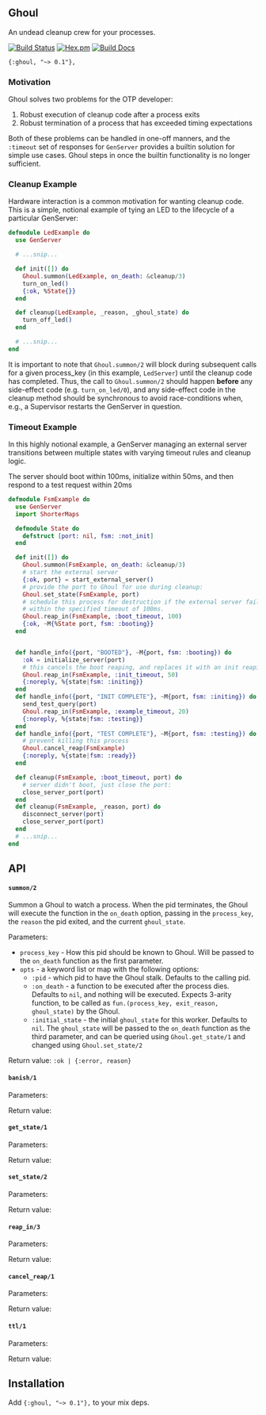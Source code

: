 ## Ghoul

An undead cleanup crew for your processes.

[![Build Status](https://travis-ci.org/meyercm/ghoul.svg?branch=master)](https://travis-ci.org/meyercm/ghoul)
[![Hex.pm](https://img.shields.io/hexpm/v/ghoul.svg)](https://hex.pm/packages/ghoul)
[![Build Docs](https://img.shields.io/badge/documentation-v0.1.0-blue.svg)](https://hexdocs.pm/ghoul)

`{:ghoul, "~> 0.1"},`

### Motivation

Ghoul solves two problems for the OTP developer:

1) Robust execution of cleanup code after a process exits
2) Robust termination of a process that has exceeded timing expectations

Both of these problems can be handled in one-off manners, and the `:timeout` set
of responses for `GenServer` provides a builtin solution for simple use cases.
Ghoul steps in once the builtin functionality is no longer sufficient.

### Cleanup Example

Hardware interaction is a common motivation for wanting cleanup code. This is a
simple, notional example of tying an LED to the lifecycle of a particular
GenServer:

```elixir
defmodule LedExample do
  use GenServer

  # ...snip...

  def init([]) do
    Ghoul.summon(LedExample, on_death: &cleanup/3)
    turn_on_led()
    {:ok, %State{}}
  end

  def cleanup(LedExample, _reason, _ghoul_state) do
    turn_off_led()
  end

  # ...snip...
end
```

It is important to note that `Ghoul.summon/2` will block during subsequent calls
for a given process_key (in this example, `LedServer`) until the cleanup code
has completed. Thus, the call to `Ghoul.summon/2` should happen **before** any
side-effect code (e.g. `turn_on_led/0`), and any side-effect code in the cleanup
method should be synchronous to avoid race-conditions when, e.g., a Supervisor
restarts the GenServer in question.

### Timeout Example

In this highly notional example, a GenServer managing an external server
transitions between multiple states with varying timeout rules and cleanup
logic.

The server should boot within 100ms, initialize within 50ms, and then respond
to a test request within 20ms

```elixir
defmodule FsmExample do
  use GenServer
  import ShorterMaps

  defmodule State do
    defstruct [port: nil, fsm: :not_init]
  end

  def init([]) do
    Ghoul.summon(FsmExample, on_death: &cleanup/3)
    # start the external server
    {:ok, port} = start_external_server()
    # provide the port to Ghoul for use during cleanup:
    Ghoul.set_state(FsmExample, port)
    # schedule this process for destruction if the external server fails to boot
    # within the specified timeout of 100ms.
    Ghoul.reap_in(FsmExample, :boot_timeout, 100)
    {:ok, ~M{%State port, fsm: :booting}}
  end


  def handle_info({port, "BOOTED"}, ~M{port, fsm: :booting}) do
    :ok = initialize_server(port)
    # this cancels the boot reaping, and replaces it with an init reaping:
    Ghoul.reap_in(FsmExample, :init_timeout, 50)
    {:noreply, %{state|fsm: :initing}}
  end
  def handle_info({port, "INIT COMPLETE"}, ~M{port, fsm: :initing}) do
    send_test_query(port)
    Ghoul.reap_in(FsmExample, :example_timeout, 20)
    {:noreply, %{state|fsm: :testing}}
  end
  def handle_info({port, "TEST COMPLETE"}, ~M{port, fsm: :testing}) do
    # prevent killing this process
    Ghoul.cancel_reap(FsmExample)
    {:noreply, %{state|fsm: :ready}}
  end

  def cleanup(FsmExample, :boot_timeout, port) do
    # server didn't boot, just close the port:
    close_server_port(port)
  end
  def cleanup(FsmExample, _reason, port) do
    disconnect_server(port)
    close_server_port(port)
  end
  # ...snip...
end
```

## API

#### `summon/2`

Summon a Ghoul to watch a process.  When the pid terminates, the Ghoul will
execute the function in the `on_death` option, passing in the `process_key`,
the `reason` the pid exited, and the current `ghoul_state`.

Parameters:

* `process_key` - How this pid should be known to Ghoul. Will be passed to the
  `on_death` function as the first parameter.
* `opts` - a keyword list or map with the following options:
  - `:pid` - which pid to have the Ghoul stalk.  Defaults to the calling pid.
  - `:on_death` - a function to be executed after the process dies. Defaults to
    `nil`, and nothing will be executed. Expects 3-arity function, to be
    called as `fun.(process_key, exit_reason, ghoul_state)` by the Ghoul.
  - `:initial_state` - the initial `ghoul_state` for this worker. Defaults to
    `nil`. The `ghoul_state` will be passed to the `on_death` function as the
    third parameter, and can be queried using `Ghoul.get_state/1` and changed
    using `Ghoul.set_state/2`

Return value:
`:ok | {:error, reason}`

#### `banish/1`

Parameters:

Return value:


#### `get_state/1`

Parameters:

Return value:


#### `set_state/2`

Parameters:

Return value:


#### `reap_in/3`

Parameters:

Return value:


#### `cancel_reap/1`

Parameters:

Return value:


#### `ttl/1`

Parameters:

Return value:



## Installation

Add `{:ghoul, "~> 0.1"},` to your mix deps.
